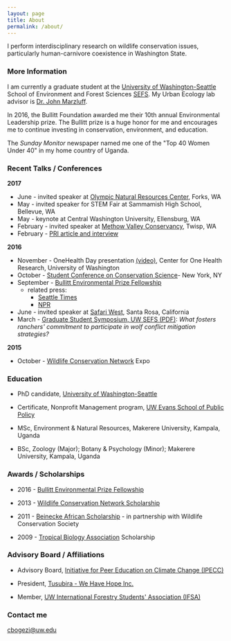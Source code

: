 ```yaml
---
layout: page
title: About
permalink: /about/
---
```


I perform interdisciplinary research on wildlife conservation issues, particularly human-carnivore coexistence in Washington State.

### More Information

I am currently a graduate student at the [University of Washington-Seattle](http:/www.uw.edu) School of Environment and Forest Sciences [SEFS](http://www.cfr.washington.edu/). My Urban Ecology lab advisor is [Dr. John Marzluff](http://apps.sefs.uw.edu/Public/People/FacultyProfile.aspx?PID=10).

In 2016, the Bullitt Foundation awarded me their 10th annual Environmental Leadership prize. The Bullitt prize is a huge honor for me and encourages me to continue investing in conservation, environment, and education.

The *Sunday Monitor* newspaper named me one of the "Top 40 Women Under 40" in my home country of Uganda.

### Recent Talks / Conferences
**2017**
- June - invited speaker at [Olympic Natural Resources Center](http://www.onrc.washington.edu/), Forks, WA
- May - invited speaker for STEM Fair at Sammamish High School, Bellevue, WA
- May - keynote at Central Washington University, Ellensburg, WA
- February - invited speaker at [Methow Valley Conservancy](http://www.methowarts.org/understanding-human-carnivore-interactions), Twisp, WA
- February - [PRI article and interview](https://www.pri.org/stories/2017-02-24/how-washington-ranchers-are-learning-cope-wolves-lessons-uganda)

**2016**
- November - OneHealth Day presentation [(video)](https://www.facebook.com/centerforonehealthresearch/videos/1311889112175747), Center for One Health Research, University of Washington     
- October - [Student Conference on Conservation Science](http://www.amnh.org/var/ezflow_site/storage/images/sccs-ny-2016-presentation-1/2547309-1-eng-US/sccs-ny-2016-presentation-1.jpg)- New York, NY
- September - [Bullitt Environmental Prize Fellowship](http://www.bullitt.org/2016/09/12/10th-bullitt-environmental-prize-recognizes-wildlife-conservation-leader/)
  - related press:
    - [Seattle Times](http://www.seattletimes.com/)
    - [NPR](http://www.npr.org)
- June - invited speaker at [Safari West](http://www.safariwest.com/), Santa Rosa, California
- March - [Graduate Student Symposium, UW SEFS (PDF)](http://www.sefs.washington.edu/academicPrograms/graduate/gssresources/program2016GSS.pdf):  *What fosters ranchers' commitment to participate in wolf conflict mitigation strategies?*

**2015**
- October - [Wildlife Conservation Network](http://www.wildnet.org) Expo

### Education
- PhD candidate, [University of Washington-Seattle](http://www.uw.edu/sefs)

- Certificate, Nonprofit Management program, [UW Evans School of Public Policy](https://evans.uw.edu/academic-programs/certificates-uw-graduate-students/nonprofit-management-certificate)

- MSc, Environment & Natural Resources, Makerere University, Kampala, Uganda

- BSc, Zoology (Major); Botany & Psychology (Minor); Makerere University, Kampala, Uganda


### Awards / Scholarships
- 2016 - [Bullitt Environmental Prize Fellowship](http://www.bullitt.org/programs/environmental-fellowship/)

- 2013 - [Wildlife Conservation Network Scholarship](https://wildnet.org/what-we-do/scholarships)

- 2011 - [Beinecke African Scholarship](http://fdnweb.org/beinecke/scholarships/africa/) - in partnership with Wildlife Conservation Society

- 2009 - [Tropical Biology Association](http://www.tropical-biology.org/) Scholarship


### Advisory Board / Affiliations
- Advisory Board, [Initiative for Peer Education on Climate Change (IPECC)](https://www.ipecc.org/about)

- President, [Tusubira - We Have Hope Inc.](http://www.tusubira.org/board/)

- Member, [UW International Forestry Students' Association (IFSA)](http://students.washington.edu/ifsa/members/ifsa-officers)
### Contact me
[cbogezi@uw.edu](mailto:cbogezi@uw.edu)
